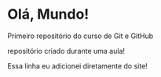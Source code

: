 # Olá, Mundo!
 Primeiro repositório do curso de Git e GitHub

 repositório criado durante uma aula!
 
 Essa linha eu adicionei diretamente do site! 
 
